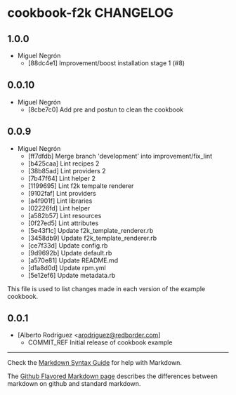 cookbook-f2k CHANGELOG
===============

## 1.0.0

  - Miguel Negrón
    - [88dc4e1] Improvement/boost installation stage 1 (#8)

## 0.0.10

  - Miguel Negrón
    - [8cbe7c0] Add pre and postun to clean the cookbook

## 0.0.9

  - Miguel Negrón
    - [ff7dfdb] Merge branch 'development' into improvement/fix_lint
    - [b425caa] Lint recipes 2
    - [38b85ad] Lint providers 2
    - [7b47f64] Lint helper 2
    - [1199695] Lint f2k tempalte renderer
    - [9102faf] Lint providers
    - [a4f901f] Lint libraries
    - [02226fd] Lint helper
    - [a582b57] Lint resources
    - [0f27ed5] Lint attributes
    - [5e43f1c] Update f2k_template_renderer.rb
    - [3458db9] Update f2k_template_renderer.rb
    - [ce7f33d] Update config.rb
    - [9d9692b] Update default.rb
    - [a570e81] Update README.md
    - [d1a8d0d] Update rpm.yml
    - [5e12ef6] Update metadata.rb

This file is used to list changes made in each version of the example cookbook.

0.0.1
-----
- [Alberto Rodríguez <arodriguez@redborder.com]
  - COMMIT_REF Initial release of cookbook example

- - -
Check the [Markdown Syntax Guide](http://daringfireball.net/projects/markdown/syntax) for help with Markdown.

The [Github Flavored Markdown page](http://github.github.com/github-flavored-markdown/) describes the differences between markdown on github and standard markdown.
